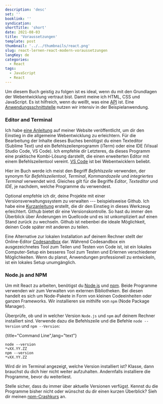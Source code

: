 ```yaml
---
description: 'desc'
set: ''
booklink: ''
syndication:
shortTitle: 'short'
date: 2021-08-03
title: 'Voraussetzungen'
template: post
thumbnail: '../../thumbnails/react.png'
slug: react-lernen-react-modern-voraussetzungen
langKey: de
categories:
  - React
tags:
  - JavaScript
  - React
---
```



Um diesem Buch geistig zu folgen ist es ideal, wenn du mit den Grundlagen der Webentwicklung vertraut bist. Damit meine ich HTML, CSS und JavaScript. Es ist hilfreich, wenn du weißt, was eine [API](https://www.robinwieruch.de/what-is-an-api-javascript/) ist. Eine [Anwendungsschnittstelle](https://de.wikipedia.org/wiki/Programmierschnittstelle) nutzen wir intensiv in der Beispielanwendung.

### Editor and Terminal

Ich habe [eine Anleitung](https://www.robinwieruch.de/developer-setup/) auf meiner Website veröffentlicht, um dir den Einstieg in die allgemeine Webentwicklung zu erleichtern. Für die Bearbeitung der Inhalte dieses Buches benötigst du einen Texteditor (Sublime Text) und ein Befehlszeilenprogramm (iTerm) oder eine IDE (Visual Studio Code,  VS Code). Ich empfehle dir Letzteres, da dieses Programm eine praktische Kombi-Lösung darstellt, die einen erweiterten Editor mit einem Befehlszeilentool vereint. [VS Code](https://code.visualstudio.com/) ist bei Webentwicklern beliebt.

Hier im Buch werde ich meist den Begriff *Befehlszeile* verwenden, der synonym für *Befehlszeilentool*, *Terminal*, *Kommandozeile* und *integriertes Terminal* verwendet wird. Gleiches gilt für die Begriffe *Editor*, *Texteditor* und *IDE*, je nachdem, welche Programme du verwendest.

Optional empfehle ich dir, deine Projekte mit einer Versionsverwaltungssystem zu verwalten --- beispielsweise Github. Ich habe eine [Kurzanleitung](https://www.robinwieruch.de/git-essential-commands/) erstellt, die dir den Einstieg in dieses Werkzeug erleichtert. Github bietet dir eine Versionskontrolle. So hast du immer den Überblick über Änderungen im Quellcode und es ist unkompliziert auf einen Stand zurück zu wechseln. Github ist nebenbei die ideale Möglichkeit, deinen Code später mit anderen zu teilen.

Eine Alternative zur lokalen Installation auf deinem Rechner stellt der Online-Editor [Codesandbox](https://codesandbox.io/) dar. Während Codesandbox ein ausgezeichnetes Tool zum Teilen und Testen von Code ist, ist ein lokales Computer-Setup ein besseres Tool zum Testen und Erlernen verschiedener Möglichkeiten. Wenn du planst, Anwendungen professionell zu entwickeln, ist ein lokales Setup unumgänglich.

### Node.js and NPM

Um mit React zu arbeiten, benötigst du [Node.js](https://nodejs.org/de/) und [npm](https://www.npmjs.com/). Beide Programme verwenden wir zum Verwalten von externen Bibliotheken. Bei diesen handelt es sich um Node-Pakete in Form von kleinen Codeeinheiten oder ganzen Frameworks. Wir installieren sie mithilfe von `npm` (Node Package Manager).

Überprüfe, ob und in welcher Version `Node.js` und `npm` auf deinem Rechner installiert sind. Verwende dazu die Befehlszeile und die Befehle `node --Version` und `npm --Version`:

{title="Command Line",lang="text"}
```
node --version
*vXX.YY.ZZ
npm --version
*vXX.YY.ZZ
```

Wird dir im Terminal angezeigt, welche Version installiert ist? Klasse, dann brauchst du dich hier nicht weiter aufzuhalten. Andernfalls installiere die Programme, bevor du weiterliest. 

Stelle sicher, dass du immer über aktuelle Versionen verfügst. Kennst du die Programme bisher nicht oder wünschst du dir einen kurzen Überblick? Sieh dir meinen [npm-Crashkurs](https://www.robinwieruch.de/npm-crash-course) an.
<img src="https://vg01.met.vgwort.de/na/1b4b351a8a6f45ee90af227c5f36b7f7" width="1" height="1" alt="">